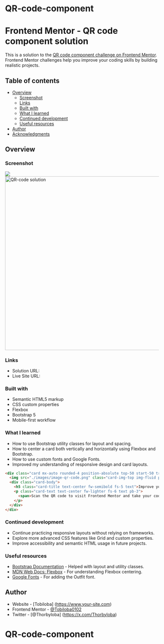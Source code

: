 # QR-code-component
# Frontend Mentor - QR code component solution

This is a solution to the [QR code component challenge on Frontend Mentor](https://www.frontendmentor.io/challenges/qr-code-component-iux_sIO_H). Frontend Mentor challenges help you improve your coding skills by building realistic projects. 

## Table of contents

- [Overview](#overview)
  - [Screenshot](#screenshot)
  - [Links](#links)
  - [Built with](#built-with)
  - [What I learned](#what-i-learned)
  - [Continued development](#continued-development)
  - [Useful resources](#useful-resources)
- [Author](#author)
- [Acknowledgments](#acknowledgments)

## Overview

### Screenshot

![](/qr-code-component-main/images/QR-code%20solution.png)
<img width="1114" height="568" alt="QR-code solution" src="https://github.com/user-attachments/assets/045bbfc3-acb2-4f0a-b21b-68f283f6ee37" />


### Links

- Solution URL: 
- Live Site URL: 


### Built with

- Semantic HTML5 markup
- CSS custom properties
- Flexbox
- Bootstrap 5
- Mobile-first workflow

### What I learned

- How to use Bootstrap utility classes for layout and spacing.
- How to center a card both vertically and horizontally using Flexbox and Bootstrap.
- How to use custom fonts and Google Fonts.
- Improved my understanding of responsive design and card layouts.

```html
<div class="card mx-auto rounded-4 position-absolute top-50 start-50 translate-middle" style="width: 18rem;">
  <img src="./images/image-qr-code.png" class="card-img-top img-fluid py-3 px-3" alt="QR Code" style="border-radius: 25px;">
  <div class="card-body">
    <h5 class="card-title text-center fw-semibold fs-5 text">Improve your front-end <br> skills by building projects</h5>
    <p class="card-text text-center fw-lighter fs-6 text pb-3">
      <span>Scan the QR code to visit Frontend Mentor and take your coding skills to the next level</span>
    </p>
  </div>
</div>
```

### Continued development

- Continue practicing responsive layouts without relying on frameworks.
- Explore more advanced CSS features like Grid and custom properties.
- Improve accessibility and semantic HTML usage in future projects.

### Useful resources

- [Bootstrap Documentation](https://getbootstrap.com/docs/5.3/getting-started/introduction/) - Helped with layout and utility classes.
- [MDN Web Docs: Flexbox](https://developer.mozilla.org/en-US/docs/Web/CSS/CSS_Flexible_Box_Layout/Basic_Concepts_of_Flexbox) - For understanding Flexbox centering.
- [Google Fonts](https://fonts.google.com/specimen/Outfit) - For adding the Outfit font.

## Author

- Website - [Tobiloba] (https://www.your-site.com)
- Frontend Mentor - [@Tobiloba0102](https://www.frontendmentor.io/profile/Tobiloba0102)
- Twitter - [@Thorbyloba] (https://x.com/Thorbyloba)

# QR-code-component
